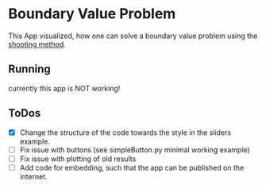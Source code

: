 # Boundary Value Problem
This App visualized, how one can solve a boundary value problem using the [shooting method](https://en.wikipedia.org/wiki/Shooting_method).

## Running
currently this app is NOT working!

## ToDos
- [x] Change the structure of the code towards the style in the sliders example.
- [ ] Fix issue with buttons (see simpleButton.py minimal working example)
- [ ] Fix issue with plotting of old results
- [ ] Add code for embedding, such that the app can be published on the internet.
